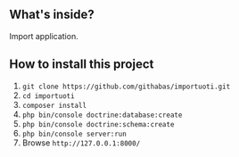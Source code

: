 What's inside?
--------------

Import application.

How to install this project
---------------------------

  1. `git clone https://github.com/githabas/importuoti.git`
  1. `cd importuoti`
  1. `composer install`
  1. `php bin/console doctrine:database:create`
  1. `php bin/console doctrine:schema:create`
  1. `php bin/console server:run`
  1. Browse `http://127.0.0.1:8000/`
